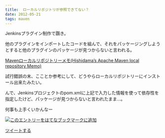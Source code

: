 ```yaml
---
title:  ローカルリポジトリが参照できてない？
date: 2012-05-21
tags: maven
---
```

Jenkinsプラグイン制作で躓き。

他のプラグインをインポートしたコードを組んで、それをパッケージングしようとすると他のプラグインのパッケージが見つからないと言われる。

[Mavenローカルリポジトリーメモ(Hishidama’s Apache Maven local repository
Memo)](http://www.ne.jp/asahi/hishidama/home/tech/apache/maven/local.html)

試行錯誤の末、こことか参考にして、どうやらローカルリポジトリーにインストール出来たみたい。

んで、Jenkinsプロジェクトのpom.xmlに上記で入力した情報を使って依存性を指定したけど、パッケージが見つからないと言われたまま…。

何事も上手くいかんなー

[![このエントリーをはてなブックマークに追加](http://b.st-hatena.com/images/entry-button/button-only.gif)](http://b.hatena.ne.jp/entry/http://d.hatena.ne.jp "このエントリーをはてなブックマークに追加")

[ツイートする](http://twitter.com/share)
